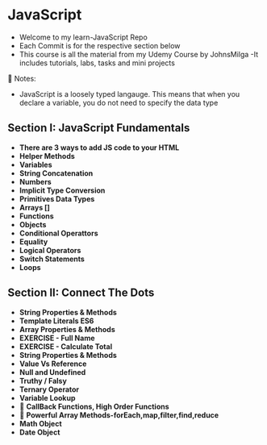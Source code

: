 # JavaScript

- Welcome to my learn-JavaScript Repo
- Each Commit is for the respective section below
- This course is all the material from my Udemy Course by JohnsMilga
  -It includes tutorials, labs, tasks and mini projects

🔑 Notes:

- JavaScript is a loosely typed langauge. This means that when you declare a variable, you do not need to specify the data type

## Section I: JavaScript Fundamentals

- **There are 3 ways to add JS code to your HTML**
- **Helper Methods**
- **Variables**
- **String Concatenation**
- **Numbers**
- **Implicit Type Conversion**
- **Primitives Data Types**
- **Arrays []**
- **Functions**
- **Objects**
- **Conditional Operattors**
- **Equality**
- **Logical Operators**
- **Switch Statements**
- **Loops**

## Section II: Connect The Dots

- **String Properties & Methods**
- **Template Literals ES6**
- **Array Properties & Methods**
- **EXERCISE - Full Name**
- **EXERCISE - Calculate Total**
- **String Properties & Methods**
- **Value Vs Reference**
- **Null and Undefined**
- **Truthy / Falsy**
- **Ternary Operator**
- **Variable Lookup**
- 🔑 **CallBack Functions, High Order Functions**
- 🔑 **Powerful Array Methods-forEach,map,filter,find,reduce**
- **Math Object**
- **Date Object**
